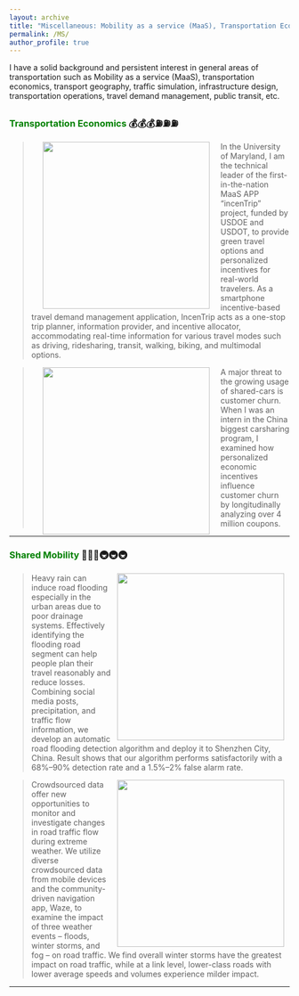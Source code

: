 ```yaml
---
layout: archive
title: "Miscellaneous: Mobility as a service (MaaS), Transportation Economics, and More"
permalink: /MS/
author_profile: true
---
```


I have a solid background and persistent interest in general areas of transportation such as
Mobility as a service (MaaS), transportation economics, transport geography, traffic simulation, 
infrastructure design, transportation operations, travel demand management, public transit, etc.

### <span style="color: green"> Transportation Economics</span> 💰💰💰⛽⛽⛽

> <a href="https://www.mdot.maryland.gov/tso/pages/Index.aspx?PageId=33"><img style="float: left" src="https://songhuahu-umd.github.io/images/incentrip.png" width="300" hspace="20"></a>
In the University of Maryland, I am the technical leader of the first-in-the-nation MaaS APP “incenTrip” project, funded by USDOE and USDOT, 
to provide green travel options and personalized incentives for real-world travelers.
As a smartphone incentive-based travel demand management application, 
IncenTrip acts as a one-stop trip planner, information provider, and incentive allocator, 
accommodating real-time information for various travel modes such as driving, ridesharing, transit, walking, biking, and multimodal options.


> <a href="https://www.sciencedirect.com/science/article/pii/S0968090X21002382"><img style="float: left" src="https://songhuahu-umd.github.io/images/churn.jpg" width="300" hspace="20"></a>
A major threat to the growing usage of shared-cars is customer churn. When I was an intern in 
the China biggest carsharing program, I examined how personalized economic incentives influence customer churn by longitudinally analyzing over 4 million coupons.

---

### <span style="color: green"> Shared Mobility </span> 👫👫👫🚇🚇🚇

> <a href="https://www.sciencedirect.com/science/article/pii/S0966692321003240"><img style="float: right" src="https://songhuahu-umd.github.io/images/FF52.jpeg" width="300" hspace="10"></a>
Heavy rain can induce road flooding especially in the urban areas due to poor drainage systems. Effectively identifying
the flooding road segment can help people plan their travel reasonably and reduce losses. 
Combining social media posts, precipitation, and traffic flow information, we develop an automatic road flooding detection algorithm 
and deploy it to Shenzhen City, China. Result shows that our algorithm performs
satisfactorily with a 68%–90% detection rate and a 1.5%–2% false alarm rate.

> <a href="https://www.sciencedirect.com/science/article/pii/S1361920919311058"><img style="float: right" src="https://songhuahu-umd.github.io/images/evcard.gif" width="300" hspace="10"></a>
Crowdsourced data offer new opportunities to monitor and investigate changes in road traffic flow during extreme weather. 
We utilize diverse crowdsourced data from mobile devices and the community-driven navigation app, Waze, to 
examine the impact of three weather events – floods, winter storms, and fog – on road traffic.
We find overall winter storms have the greatest impact on road traffic, while at a link level, 
lower-class roads with lower average speeds and volumes experience milder impact.

---
